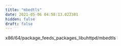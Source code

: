 ```yaml
---
title: "mbedtls"
date: 2021-05-06 04:58:13.022381
hidden: false
draft: false
---
```


x86/64/package_feeds_packages_libuhttpd/mbedtls

